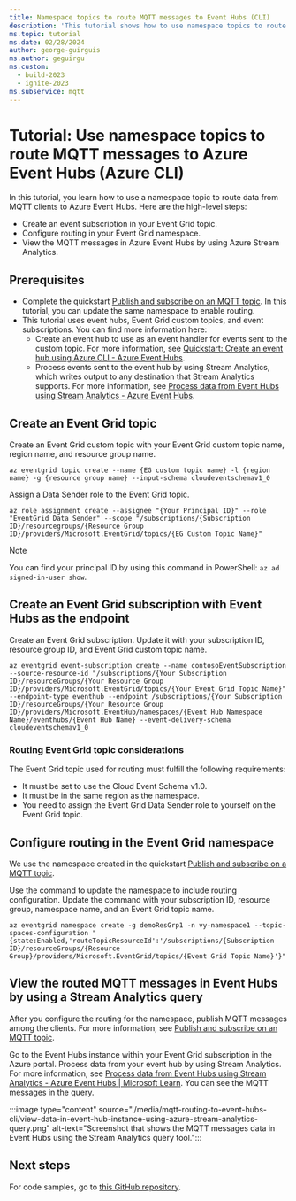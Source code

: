```yaml
---
title: Namespace topics to route MQTT messages to Event Hubs (CLI)
description: 'This tutorial shows how to use namespace topics to route MQTT messages to Azure Event Hubs. You use Azure CLI to do the tasks in this tutorial.'
ms.topic: tutorial
ms.date: 02/28/2024
author: george-guirguis
ms.author: geguirgu
ms.custom:
  - build-2023
  - ignite-2023
ms.subservice: mqtt
---
```


# Tutorial: Use namespace topics to route MQTT messages to Azure Event Hubs (Azure CLI)
In this tutorial, you learn how to use a namespace topic to route data from MQTT clients to Azure Event Hubs. Here are the high-level steps:

- Create an event subscription in your Event Grid topic.
- Configure routing in your Event Grid namespace.
- View the MQTT messages in Azure Event Hubs by using Azure Stream Analytics.

## Prerequisites

- Complete the quickstart [Publish and subscribe on an MQTT topic](./mqtt-publish-and-subscribe-cli.md). In this tutorial, you can update the same namespace to enable routing.
- This tutorial uses event hubs, Event Grid custom topics, and event subscriptions. You can find more information here:
   - Create an event hub to use as an event handler for events sent to the custom topic. For more information, see [Quickstart: Create an event hub using Azure CLI - Azure Event Hubs](/azure/event-hubs/event-hubs-quickstart-cli).
   - Process events sent to the event hub by using Stream Analytics, which writes output to any destination that Stream Analytics supports. For more information, see [Process data from Event Hubs using Stream Analytics - Azure Event Hubs](/azure/event-hubs/process-data-azure-stream-analytics).

## Create an Event Grid topic

Create an Event Grid custom topic with your Event Grid custom topic name, region name, and resource group name.

```azurecli-interactive
az eventgrid topic create --name {EG custom topic name} -l {region name} -g {resource group name} --input-schema cloudeventschemav1_0
```

Assign a Data Sender role to the Event Grid topic.

```azurecli-interactive
az role assignment create --assignee "{Your Principal ID}" --role "EventGrid Data Sender" --scope "/subscriptions/{Subscription ID}/resourcegroups/{Resource Group ID}/providers/Microsoft.EventGrid/topics/{EG Custom Topic Name}" 
```

> [!NOTE]
> You can find your principal ID by using this command in PowerShell: `az ad signed-in-user show`.

## Create an Event Grid subscription with Event Hubs as the endpoint

Create an Event Grid subscription. Update it with your subscription ID, resource group ID, and Event Grid custom topic name.

```azurecli-interactive
az eventgrid event-subscription create --name contosoEventSubscription --source-resource-id "/subscriptions/{Your Subscription ID}/resourceGroups/{Your Resource Group ID}/providers/Microsoft.EventGrid/topics/{Your Event Grid Topic Name}" --endpoint-type eventhub --endpoint /subscriptions/{Your Subscription ID}/resourceGroups/{Your Resource Group ID}/providers/Microsoft.EventHub/namespaces/{Event Hub Namespace Name}/eventhubs/{Event Hub Name} --event-delivery-schema cloudeventschemav1_0
```

### Routing Event Grid topic considerations

The Event Grid topic used for routing must fulfill the following requirements:

- It must be set to use the Cloud Event Schema v1.0.
- It must be in the same region as the namespace.
- You need to assign the Event Grid Data Sender role to yourself on the Event Grid topic.

## Configure routing in the Event Grid namespace

We use the namespace created in the quickstart [Publish and subscribe on a MQTT topic](./mqtt-publish-and-subscribe-cli.md).

Use the command to update the namespace to include routing configuration. Update the command with your subscription ID, resource group, namespace name, and an Event Grid topic name.

```azurecli-interactive
az eventgrid namespace create -g demoResGrp1 -n vy-namespace1 --topic-spaces-configuration "{state:Enabled,'routeTopicResourceId':'/subscriptions/{Subscription ID}/resourceGroups/{Resource Group}/providers/Microsoft.EventGrid/topics/{Event Grid Topic Name}'}"
```

## View the routed MQTT messages in Event Hubs by using a Stream Analytics query

After you configure the routing for the namespace, publish MQTT messages among the clients. For more information, see [Publish and subscribe on an MQTT topic](./mqtt-publish-and-subscribe-cli.md).

Go to the Event Hubs instance within your Event Grid subscription in the Azure portal. Process data from your event hub by using Stream Analytics. For more information, see [Process data from Event Hubs using Stream Analytics - Azure Event Hubs | Microsoft Learn](/azure/event-hubs/process-data-azure-stream-analytics). You can see the MQTT messages in the query.

:::image type="content" source="./media/mqtt-routing-to-event-hubs-cli/view-data-in-event-hub-instance-using-azure-stream-analytics-query.png" alt-text="Screenshot that shows the MQTT messages data in Event Hubs using the Stream Analytics query tool.":::

## Next steps

For code samples, go to [this GitHub repository](https://github.com/Azure-Samples/MqttApplicationSamples/tree/main).
